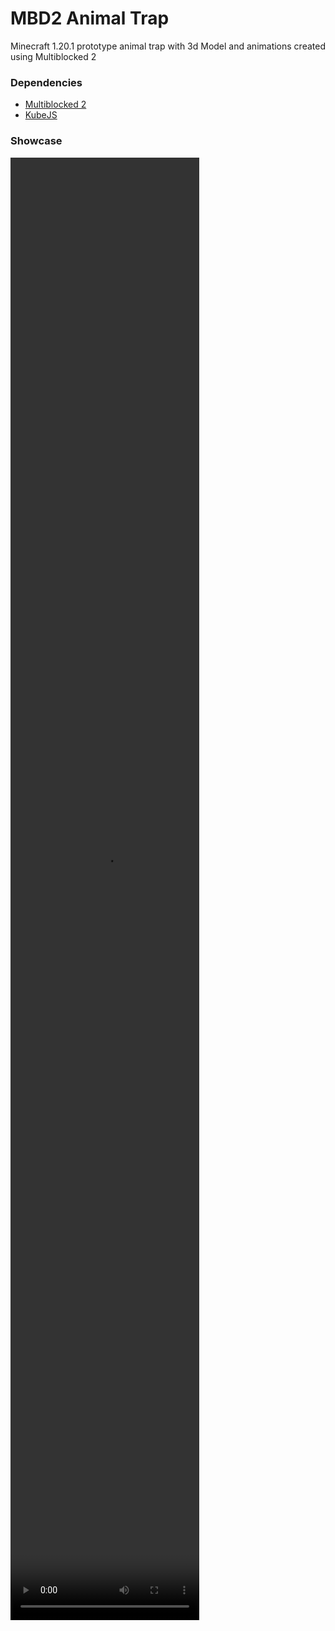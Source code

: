 # MBD2 Animal Trap

Minecraft 1.20.1 prototype animal trap with 3d Model and animations created using Multiblocked 2

### Dependencies

- [Multiblocked 2](https://github.com/Low-Drag-MC/Multiblocked2)
- [KubeJS](https://github.com/KubeJS-Mods/KubeJS)

### Showcase

<video width="60%" height="60%" src="https://github.com/user-attachments/assets/c8975f6a-b98c-462b-9df1-551d5f8a8077"></video>

